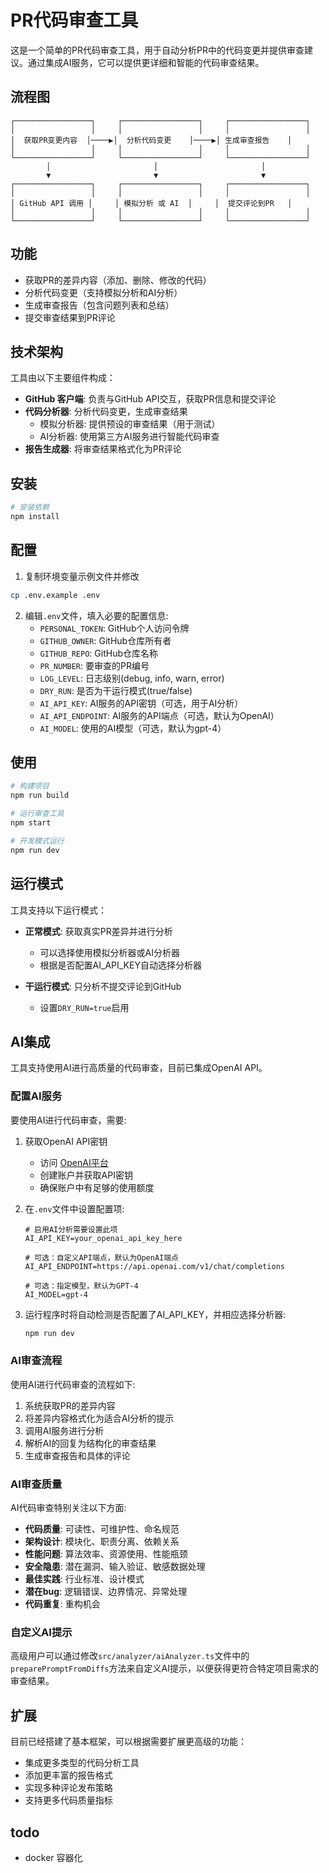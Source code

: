 # PR代码审查工具

这是一个简单的PR代码审查工具，用于自动分析PR中的代码变更并提供审查建议。通过集成AI服务，它可以提供更详细和智能的代码审查结果。

## 流程图

```
┌─────────────────┐     ┌─────────────────┐     ┌─────────────────┐
│                 │     │                 │     │                 │
│  获取PR变更内容  │────▶│  分析代码变更    │────▶│ 生成审查报告    │
│                 │     │                 │     │                 │
└─────────────────┘     └─────────────────┘     └─────────────────┘
        │                       │                       │
        ▼                       ▼                       ▼
┌─────────────────┐     ┌─────────────────┐     ┌─────────────────┐
│                 │     │                 │     │                 │
│ GitHub API 调用 │     │ 模拟分析 或 AI  │     │  提交评论到PR   │
│                 │     │                 │     │                 │
└─────────────────┘     └─────────────────┘     └─────────────────┘
```

## 功能

- 获取PR的差异内容（添加、删除、修改的代码）
- 分析代码变更（支持模拟分析和AI分析）
- 生成审查报告（包含问题列表和总结）
- 提交审查结果到PR评论

## 技术架构

工具由以下主要组件构成：

- **GitHub 客户端**: 负责与GitHub API交互，获取PR信息和提交评论
- **代码分析器**: 分析代码变更，生成审查结果
  - 模拟分析器: 提供预设的审查结果（用于测试）
  - AI分析器: 使用第三方AI服务进行智能代码审查
- **报告生成器**: 将审查结果格式化为PR评论

## 安装

```bash
# 安装依赖
npm install
```

## 配置

1. 复制环境变量示例文件并修改
```bash
cp .env.example .env
```

2. 编辑`.env`文件，填入必要的配置信息:
   - `PERSONAL_TOKEN`: GitHub个人访问令牌
   - `GITHUB_OWNER`: GitHub仓库所有者
   - `GITHUB_REPO`: GitHub仓库名称
   - `PR_NUMBER`: 要审查的PR编号
   - `LOG_LEVEL`: 日志级别(debug, info, warn, error)
   - `DRY_RUN`: 是否为干运行模式(true/false)
   - `AI_API_KEY`: AI服务的API密钥（可选，用于AI分析）
   - `AI_API_ENDPOINT`: AI服务的API端点（可选，默认为OpenAI）
   - `AI_MODEL`: 使用的AI模型（可选，默认为gpt-4）

## 使用

```bash
# 构建项目
npm run build

# 运行审查工具
npm start

# 开发模式运行
npm run dev
```

## 运行模式

工具支持以下运行模式：

- **正常模式**: 获取真实PR差异并进行分析
  - 可以选择使用模拟分析器或AI分析器
  - 根据是否配置AI_API_KEY自动选择分析器

- **干运行模式**: 只分析不提交评论到GitHub
  - 设置`DRY_RUN=true`启用

## AI集成

工具支持使用AI进行高质量的代码审查，目前已集成OpenAI API。

### 配置AI服务

要使用AI进行代码审查，需要:

1. 获取OpenAI API密钥
   - 访问 [OpenAI平台](https://platform.openai.com/)
   - 创建账户并获取API密钥
   - 确保账户中有足够的使用额度

2. 在`.env`文件中设置配置项:
   ```
   # 启用AI分析需要设置此项
   AI_API_KEY=your_openai_api_key_here
   
   # 可选：自定义API端点，默认为OpenAI端点
   AI_API_ENDPOINT=https://api.openai.com/v1/chat/completions
   
   # 可选：指定模型，默认为GPT-4
   AI_MODEL=gpt-4
   ```

3. 运行程序时将自动检测是否配置了AI_API_KEY，并相应选择分析器:
   ```bash
   npm run dev
   ```

### AI审查流程

使用AI进行代码审查的流程如下:

1. 系统获取PR的差异内容
2. 将差异内容格式化为适合AI分析的提示
3. 调用AI服务进行分析
4. 解析AI的回复为结构化的审查结果
5. 生成审查报告和具体的评论

### AI审查质量

AI代码审查特别关注以下方面:

- **代码质量**: 可读性、可维护性、命名规范
- **架构设计**: 模块化、职责分离、依赖关系
- **性能问题**: 算法效率、资源使用、性能瓶颈
- **安全隐患**: 潜在漏洞、输入验证、敏感数据处理
- **最佳实践**: 行业标准、设计模式
- **潜在bug**: 逻辑错误、边界情况、异常处理
- **代码重复**: 重构机会

### 自定义AI提示

高级用户可以通过修改`src/analyzer/aiAnalyzer.ts`文件中的`preparePromptFromDiffs`方法来自定义AI提示，以便获得更符合特定项目需求的审查结果。

## 扩展

目前已经搭建了基本框架，可以根据需要扩展更高级的功能：

- 集成更多类型的代码分析工具
- 添加更丰富的报告格式
- 实现多种评论发布策略
- 支持更多代码质量指标 

## todo

- docker 容器化

